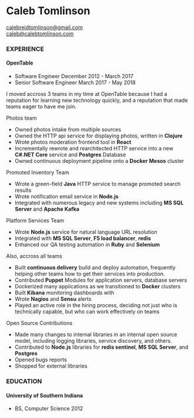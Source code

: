 # Caleb Tomlinson
calebreidtomlinson@gmail.com  
caleb@calebtomlinson.com

### EXPERIENCE
#### OpenTable
* Software Engineer December 2012 - March 2017
* Senior Software Engineer March 2017 - May 2018

I moved accross 3 teams in my time at OpenTable because I had a reputation for learning new technology quickly, and a reputation that made teams eager to have me join.

Photos team
* Owned photos intake from multiple sources
* Owned the HTTP api service for displaying photos, written in **Clojure**
* Wrote photos moderation frontend tool in **React**
* Incrementally rewrote and rearchitected HTTP service into a new **C#.NET Core** service and **Postgres** Database
* Owned continuous deployment pipeline onto a **Docker** **Mesos** cluster

Promoted Inventory Team
* Wrote a green-field **Java** HTTP service to manage promoted search results
* Wrote notification email service in **Node.js**
* Integrated with numerous legacy and new systems including **MS SQL Server** and **Apache Kafka**

Platform Services Team
* Wrote **Node.js** service for natural language URL resolution
* Integrated with **MS SQL Server**, **F5 load balancer**, **redis**
* Enhanced our QA testing automation in **Ruby** and **Selenium**

Also, accross all teams
* Built **continuous delivery** build and deploy automation, frequently helping other teams how to get their services into production.
* Contributed **Puppet** Modules for application servers, database servers
* Dockerized many appiications as we transitioned to **Docker** clusters
* Built **Kibana** monitoring dashboards with
* Wrote **Nagios** and **Sensu** alerts
* Played an active role in the hiring process, deciding not just who is technically capable, but who can work effectively on teams

Open Source Contributions
* Made many changes to internal libraries in an internal open source model, including logging libraries, service discovery, and others.
* Contributed to **Node.js** libraries for **redis sentinel**, **MS SQL Server**, and **Postgres**
* Opened bugs reports
* Shopped for external libraries


### EDUCATION
#### University of Southern Indiana
* BS, Computer Science 2012
